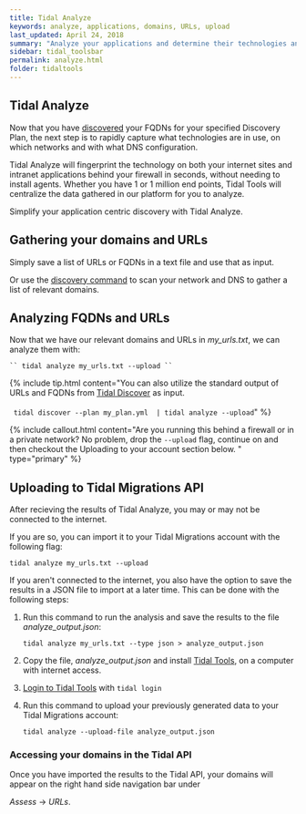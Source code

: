 ```yaml
---
title: Tidal Analyze
keywords: analyze, applications, domains, URLs, upload
last_updated: April 24, 2018
summary: "Analyze your applications and determine their technologies and network data."
sidebar: tidal_toolsbar
permalink: analyze.html
folder: tidaltools
---
```



## Tidal Analyze
Now that you have [discovered](discover.html) your FQDNs for your specified Discovery Plan, the next step is to rapidly capture what technologies are in use, on which networks and with what DNS configuration.

Tidal Analyze will fingerprint the technology on both your internet sites and intranet applications behind your firewall in seconds, without needing to install agents. Whether you have 1 or 1 million end points, Tidal Tools will centralize the data gathered in our platform for you to analyze.

Simplify your application centric discovery with Tidal Analyze.

## Gathering your domains and URLs

Simply save a list of URLs or FQDNs in a text file and use that as input.

Or use the [discovery command](discover.html) to scan your network and DNS to gather a list of relevant domains.


## Analyzing FQDNs and URLs
Now that we have our relevant domains and URLs in *my_urls.txt*, we can analyze them with:

    `` tidal analyze my_urls.txt --upload ``

{% include tip.html content="You can also utilize the standard output of URLs and FQDNs from [Tidal Discover](discover.html) as input.<br/><br/> `` tidal discover --plan my_plan.yml  | tidal analyze --upload``"  %}

{% include callout.html content="Are you running this behind a firewall or in a private network? No problem, drop the `--upload` flag, continue on and then checkout the Uploading to your account section below. " type="primary" %}

## Uploading to Tidal Migrations API

After recieving the results of Tidal Analyze, you may or may not be connected to the internet.

If you are so, you can import it to your Tidal Migrations account with the following flag:

`tidal analyze my_urls.txt --upload `

If you aren't connected to the internet, you also have the option to save the results in a JSON file to import at a later time. This can be done with the following steps:

1. Run this command to run the analysis and save the results to the file *analyze_output.json*: 
    

    ``tidal analyze my_urls.txt --type json > analyze_output.json ``

2. Copy the file, *analyze_output.json* and install [Tidal Tools](tidal-tools.html), on a computer with internet access.
3. [Login to Tidal Tools](tidal-tools.html#login) with `tidal login`
4. Run this command to upload your previously generated data to your Tidal Migrations account: 


    `` tidal analyze --upload-file analyze_output.json ``

### Accessing your domains in the Tidal API

Once you have imported the results to the Tidal API, your domains will appear on the right hand side navigation bar under 


*Assess* -> *URLs*.
